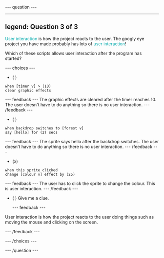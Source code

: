 --- question ---

---
legend: Question 3 of 3
---

<span style="color: #0faeb0">User interaction</span> is how the project reacts to the user. The googly eye project you have made probably has lots of <span style="color: #0faeb0">user interaction</span>!

Which of these scripts allows user interaction after the program has started? 

--- choices ---

- ( ) 
```blocks3
when [timer v] > (10)
clear graphic effects
```

  --- feedback ---
The graphic effects are cleared after the timer reaches 10. The user doesn't have to do anything so there is no user interaction.
  --- /feedback ---
- ( ) 
```blocks3
when backdrop switches to [forest v]
say [hello] for (2) secs
```

  --- feedback ---
The sprite says hello after the backdrop switches. The user doesn't have to do anything so there is no user interaction.
  --- /feedback ---
- (x) 
```blocks3
when this sprite clicked
change [colour v] effect by (25)
```

  --- feedback ---
The user has to click the sprite to change the colour. This is user interaction.
  --- /feedback ---
 

- ( ) Give me a clue.

  --- feedback ---

 User interaction is how the project reacts to the user doing things such as moving the mouse and clicking on the screen.

  --- /feedback ---
  
--- /choices ---

--- /question ---
